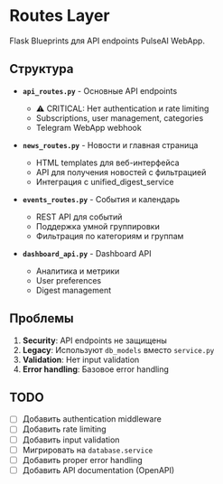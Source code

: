 # Routes Layer

Flask Blueprints для API endpoints PulseAI WebApp.

## Структура

- **`api_routes.py`** - Основные API endpoints
  - ⚠️ CRITICAL: Нет authentication и rate limiting
  - Subscriptions, user management, categories
  - Telegram WebApp webhook

- **`news_routes.py`** - Новости и главная страница
  - HTML templates для веб-интерфейса
  - API для получения новостей с фильтрацией
  - Интеграция с unified_digest_service

- **`events_routes.py`** - События и календарь
  - REST API для событий
  - Поддержка умной группировки
  - Фильтрация по категориям и группам

- **`dashboard_api.py`** - Dashboard API
  - Аналитика и метрики
  - User preferences
  - Digest management

## Проблемы

1. **Security**: API endpoints не защищены
2. **Legacy**: Используют `db_models` вместо `service.py`
3. **Validation**: Нет input validation
4. **Error handling**: Базовое error handling

## TODO

- [ ] Добавить authentication middleware
- [ ] Добавить rate limiting
- [ ] Добавить input validation
- [ ] Мигрировать на `database.service`
- [ ] Добавить proper error handling
- [ ] Добавить API documentation (OpenAPI)

